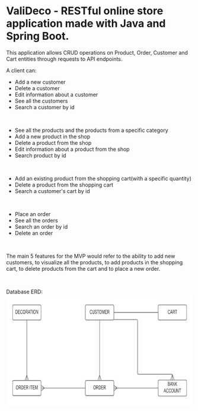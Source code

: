 # ValiDeco - RESTful online store application made with Java and Spring Boot. 


This application allows CRUD operations on Product, Order, Customer and Cart entities through requests to API endpoints.


A client can:
<br />
* Add a new customer 
* Delete a customer
* Edit information about a customer
* See all the customers
* Search a customer by id 

<br />

* See all the products and the products from a specific category
* Add a new product in the shop
* Delete a product from the shop
* Edit information about a product from the shop
* Search product by id

<br />

* Add an existing product from the shopping cart(with a specific quantity)
* Delete a product from the shopping cart
* Search a customer's cart by id

<br />

* Place an order
* See all the orders
* Search an order by id
* Delete an order 

<br />

The main 5 features for the MVP would refer to the ability to add new customers, to visualize all the products, to add products in the shopping cart, to delete products from the cart and to place a new order. 

<br />

Database ERD:
<br />
<a href="url"><img src="homemade-store-erd.jpeg" height="300" width="600"></a>
